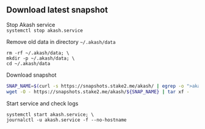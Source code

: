 ## Download latest snapshot  
Stop Akash service  
`systemctl stop akash.service`  

Remove old data in directory `~/.akash/data`  
```
rm -rf ~/.akash/data; \
mkdir -p ~/.akash/data; \
cd ~/.akash/data
```

Download snapshot  
```bash
SNAP_NAME=$(curl -s https://snapshots.stake2.me/akash/ | egrep -o ">akash.*tar" | tr -d ">"); \
wget -O - https://snapshots.stake2.me/akash/${SNAP_NAME} | tar xf -
```

Start service and check logs  
```
systemctl start akash.service; \
journalctl -u akash.service -f --no-hostname
```
